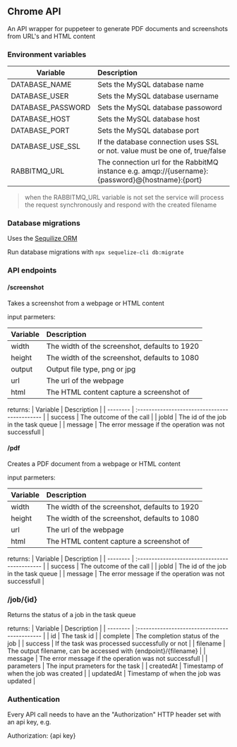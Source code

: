 ## Chrome API

An API wrapper for puppeteer to generate PDF documents and screenshots from URL's and HTML content

### Environment variables

| Variable          | Description                                                                                      |
| ----------------- | :----------------------------------------------------------------------------------------------- |
| DATABASE_NAME     | Sets the MySQL database name                                                                     |
| DATABASE_USER     | Sets the MySQL database username                                                                 |
| DATABASE_PASSWORD | Sets the MySQL database passoword                                                                |
| DATABASE_HOST     | Sets the MySQL database host                                                                     |
| DATABASE_PORT     | Sets the MySQL database port                                                                     |
| DATABASE_USE_SSL  | If the database connection uses SSL or not. value must be one of, true/false                      |
| RABBITMQ_URL      | The connection url for the RabbitMQ instance e.g. amqp://{username}:{password}@{hostname}:{port} |

> when the RABBITMQ_URL variable is not set the service will process the request synchronously and respond with the created filename

### Database migrations

Uses the [Sequilize ORM](https://sequelize.org)

Run database migrations with
`npx sequelize-cli db:migrate`

### API endpoints

#### /screenshot

Takes a screenshot from a webpage or HTML content

input parmeters:

| Variable | Description                                   |
| -------- | :-------------------------------------------- |
| width    | The width of the screenshot, defaults to 1920 |
| height   | The width of the screenshot, defaults to 1080 |
| output   | Output file type, png or jpg                  |
| url      | The url of the webpage                        |
| html     | The HTML content capture a screenshot of      |

returns:
| Variable | Description |
| -------- | :-------------------------------------------- |
| success | The outcome of the call |
| jobId | The id of the job in the task queue |
| message | The error message if the operation was not successfull |

#### /pdf

Creates a PDF document from a webpage or HTML content

input parmeters:

| Variable | Description                                   |
| -------- | :-------------------------------------------- |
| width    | The width of the screenshot, defaults to 1920 |
| height   | The width of the screenshot, defaults to 1080 |
| url      | The url of the webpage                        |
| html     | The HTML content capture a screenshot of      |

returns:
| Variable | Description |
| -------- | :-------------------------------------------- |
| success | The outcome of the call |
| jobId | The id of the job in the task queue |
| message | The error message if the operation was not successfull |

### /job/{id}

Returns the status of a job in the task queue

returns:
| Variable | Description |
| -------- | :-------------------------------------------- |
| id | The task id |
| complete | The completion status of the job |
| success | If the task was processed successfully or not |
| filename | The output filename, can be accessed with {endpoint}/{filename} |
| message | The error message if the operation was not successfull |
| parameters | The input prameters for the task |
| createdAt | Timestamp of when the job was created |
| updatedAt | Timestamp of when the job was updated |

### Authentication

Every API call needs to have an the "Authorization" HTTP header set with an api key, e.g.

Authorization: {api key}
